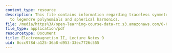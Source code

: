 ```yaml
---
content_type: resource
description: This file contains information regarding traceless symmetric tensor approach
  to legendre polynomials and spherical harmonics.
file: /media/https%3A/open-learning-course-data-rc.s3.amazonaws.com/8-07-electromagnetism-ii-fall-2012/0ccc978da12536a8d95333ec7726c555_MIT8_07F12_ln9.pdf
file_type: application/pdf
resourcetype: Document
title: Electromagnetism II, Lecture Notes 9
uid: 0ccc978d-a125-36a8-d953-33ec7726c555
---
```

